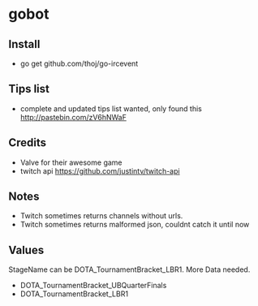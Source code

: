 gobot
===

Install
--
* go get github.com/thoj/go-ircevent

Tips list
---
* complete and updated tips list wanted, only found this http://pastebin.com/zV6hNWaF

Credits
---
* Valve for their awesome game
* twitch api https://github.com/justintv/twitch-api

Notes
---
* Twitch sometimes returns channels without urls.
* Twitch sometimes returns malformed json, couldnt catch it until now

Values
---
StageName can be DOTA_TournamentBracket_LBR1. More Data needed.
* DOTA_TournamentBracket_UBQuarterFinals
* DOTA_TournamentBracket_LBR1
